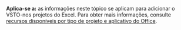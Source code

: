   **Aplica-se a:** as informações neste tópico se aplicam para adicionar o VSTO\-nos projetos do Excel. Para obter mais informações, consulte [recursos disponíveis por tipo de projeto e aplicativo do Office](../../vsto/features-available-by-office-application-and-project-type.md).

  